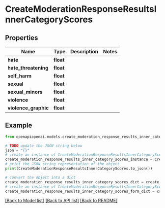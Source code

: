 # CreateModerationResponseResultsInnerCategoryScores


## Properties

Name | Type | Description | Notes
------------ | ------------- | ------------- | -------------
**hate** | **float** |  | 
**hate_threatening** | **float** |  | 
**self_harm** | **float** |  | 
**sexual** | **float** |  | 
**sexual_minors** | **float** |  | 
**violence** | **float** |  | 
**violence_graphic** | **float** |  | 

## Example

```python
from openapiopenai.models.create_moderation_response_results_inner_category_scores import CreateModerationResponseResultsInnerCategoryScores

# TODO update the JSON string below
json = "{}"
# create an instance of CreateModerationResponseResultsInnerCategoryScores from a JSON string
create_moderation_response_results_inner_category_scores_instance = CreateModerationResponseResultsInnerCategoryScores.from_json(json)
# print the JSON string representation of the object
print(CreateModerationResponseResultsInnerCategoryScores.to_json())

# convert the object into a dict
create_moderation_response_results_inner_category_scores_dict = create_moderation_response_results_inner_category_scores_instance.to_dict()
# create an instance of CreateModerationResponseResultsInnerCategoryScores from a dict
create_moderation_response_results_inner_category_scores_form_dict = create_moderation_response_results_inner_category_scores.from_dict(create_moderation_response_results_inner_category_scores_dict)
```
[[Back to Model list]](../README.md#documentation-for-models) [[Back to API list]](../README.md#documentation-for-api-endpoints) [[Back to README]](../README.md)


